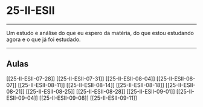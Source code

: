 # 25-II-ESII

---

Um estudo e análise do que eu espero da matéria, do que estou estudando agora e o que já foi estudado.

---
## Aulas

[[25-II-ESII-07-28]]
[[25-II-ESII-07-31]]
[[25-II-ESII-08-04]]
[[25-II-ESII-08-07]]
[[25-II-ESII-08-11]]
[[25-II-ESII-08-14]]
[[25-II-ESII-08-18]]
[[25-II-ESII-08-21]]
[[25-II-ESII-08-25]]
[[25-II-ESII-08-28]]
[[25-II-ESII-09-01]]
[[25-II-ESII-09-04]]
[[25-II-ESII-09-08]]
[[25-II-ESII-09-11]]